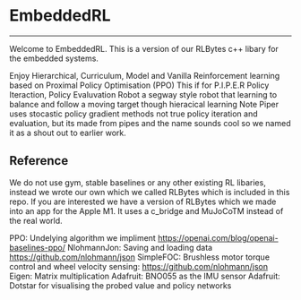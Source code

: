 # EmbeddedRL
------------
Welcome to EmbeddedRL. This is a version of our RLBytes c++ libary for the embedded systems. 

Enjoy Hierarchical, Curriculum, Model and Vanilla Reinforcement learning based on Proximal Policy Optimisation (PPO)
This if for P.I.P.E.R Policy Iteraction, Policy Evaluvation Robot a segway style robot that learning to balance and follow a moving target though hieracical learning
Note Piper uses stocastic policy gradient methods not true policy iteration and evaluation, but its made from pipes and the name sounds cool so we named it  as a shout out to earlier work.

Reference
----------
We do not use gym, stable baselines or any other existing RL libaries, instead we wrote our own which we called RLBytes which is included in this repo. 
If you are interested we have a version of RLBytes which we made into an app for the Apple M1. It uses a c_bridge and MuJoCoTM instead of the real world. 


PPO:          Undelying algorithm we impliment https://openai.com/blog/openai-baselines-ppo/
NlohmannJon:  Saving and loading data https://github.com/nlohmann/json
SimpleFOC:    Brushless motor torque control and wheel velocity sensing: https://github.com/nlohmann/json
Eigen:        Matrix multiplication
Adafruit:     BNO055 as the IMU sensor
Adafruit:     Dotstar for visualising the probed value and policy networks
